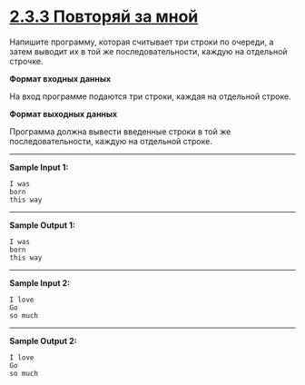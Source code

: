 # [2.3.3 Повторяй за мной](https://stepik.org/lesson/917013/step/9?unit=922792)
Напишите программу, которая считывает три строки по очереди, а затем выводит их в той же последовательности, каждую на отдельной строчке.

**Формат входных данных**

На вход программе подаются три строки, каждая на отдельной строке.

**Формат выходных данных**

Программа должна вывести введенные строки в той же последовательности, каждую на отдельной строке.

___
**Sample Input 1:**

```
I was
born
this way
```
___
**Sample Output 1:**
```
I was
born
this way
```
___
**Sample Input 2:**

```
I love
Go
so much
```
___
**Sample Output 2:**
```
I love
Go
so much
```